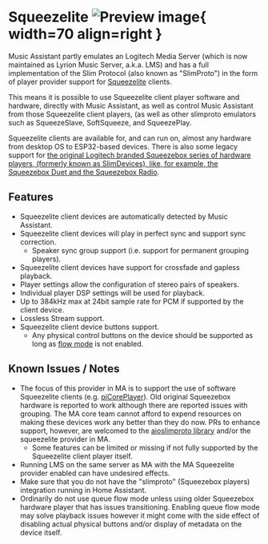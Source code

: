# Squeezelite ![Preview image](../assets/icons/slim-icon.svg){ width=70 align=right }

Music Assistant partly emulates an Logitech Media Server (which is now maintained as Lyrion Music Server, a.k.a. LMS) and has a full implementation of the Slim Protocol (also known as "SlimProto") in the form of player provider support for [Squeezelite](https://en.wikipedia.org/wiki/Squeezelite) clients.

This means it is possible to use Squeezelite client player software and hardware, directly with Music Assistant, as well as control Music Assistant from those Squeezelite client players, (as well as other slimproto emulators such as SqueezeSlave, SoftSqueeze, and SqueezePlay.

Squeezelite clients are available for, and can run on, almost any hardware from desktop OS to ESP32-based devices. There is also some legacy support for [the original Logitech branded Squeezebox series of hardware players, (formerly known as SlimDevices), like, for example, the Squeezebox Duet and the Squeezebox Radio](https://lyrion.org/players-and-controllers/hardware-comparison/).

## Features

- Squeezelite client devices are automatically detected by Music Assistant.
- Squeezelite client devices will play in perfect sync and support sync correction.
  - Speaker sync group support (i.e. support for permanent grouping players).
- Squeezelite client devices have support for crossfade and gapless playback.
- Player settings allow the configuration of stereo pairs of speakers.
- Individual player DSP settings will be used for playback.
- Up to 384kHz max at 24bit sample rate for PCM if supported by the client device.
- Lossless Stream support.
- Squeezelite client device buttons support.
  - Any physical control buttons on the device should be supported as long as [flow mode](../faq/tech-info.md/#track-queueing) is not enabled.

## Known Issues / Notes

- The focus of this provider in MA is to support the use of software Squeezelite clients (e.g. [piCorePlayer](https://www.picoreplayer.org/)). Old original Squeezebox hardware is reported to work although there are reported issues with grouping. The MA core team cannot afford to expend resources on making these devices work any better than they do now. PRs to enhance support, however, are welcomed to the [aioslimproto library](https://github.com/home-assistant-libs/aioslimproto) and/or the squeezelite provider in MA.
  - Some features can be limited or missing if not fully supported by the Squeezelite client player itself.
- Running LMS on the same server as MA with the MA Squeezelite provider enabled can have undesired effects.
- Make sure that you do not have the "slimproto" (Squeezebox players) integration running in Home Assistant.
- Ordinarily do not use queue flow mode unless using older Squeezebox hardware player that has issues transitioning. Enabling queue flow mode may solve playback issues however it might come with the side effect of disabling actual physical buttons and/or display of metadata on the device itself.
